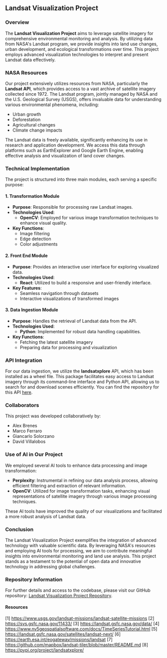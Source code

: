 ## Landsat Visualization Project

### Overview

The **Landsat Visualization Project** aims to leverage satellite imagery for comprehensive environmental monitoring and analysis. By utilizing data from NASA's Landsat program, we provide insights into land use changes, urban development, and ecological transformations over time. This project employs advanced visualization technologies to interpret and present Landsat data effectively.

### NASA Resources

Our project extensively utilizes resources from NASA, particularly the **Landsat API**, which provides access to a vast archive of satellite imagery collected since 1972. The Landsat program, jointly managed by NASA and the U.S. Geological Survey (USGS), offers invaluable data for understanding various environmental phenomena, including:

- Urban growth
- Deforestation
- Agricultural changes
- Climate change impacts

The Landsat data is freely available, significantly enhancing its use in research and application development. We access this data through platforms such as EarthExplorer and Google Earth Engine, enabling effective analysis and visualization of land cover changes.

### Technical Implementation

The project is structured into three main modules, each serving a specific purpose:

#### **1. Transformation Module**

- **Purpose**: Responsible for processing raw Landsat images.
- **Technologies Used**:
  - **OpenCV**: Employed for various image transformation techniques to enhance visual quality.
- **Key Functions**:
  - Image filtering
  - Edge detection
  - Color adjustments

#### **2. Front End Module**

- **Purpose**: Provides an interactive user interface for exploring visualized data.
- **Technologies Used**:
  - **React**: Utilized to build a responsive and user-friendly interface.
- **Key Features**:
  - Seamless navigation through datasets
  - Interactive visualizations of transformed images

#### **3. Data Ingestion Module**

- **Purpose**: Handles the retrieval of Landsat data from the API.
- **Technologies Used**:
  - **Python**: Implemented for robust data handling capabilities.
- **Key Functions**:
  - Fetching the latest satellite imagery
  - Preparing data for processing and visualization

### API Integration

For our data ingestion, we utilize the **landsatxplore** API, which has been installed as a wheel file. This package facilitates easy access to Landsat imagery through its command-line interface and Python API, allowing us to search for and download scenes efficiently. You can find the repository for this API [here](https://github.com/yannforget/landsatxplore).

### Collaborators

This project was developed collaboratively by:

- Alex Brenes
- Marco Ferraro
- Giancarlo Solorzano
- David Villalobos

### Use of AI in Our Project

We employed several AI tools to enhance data processing and image transformation:

- **Perplexity**: Instrumental in refining our data analysis process, allowing efficient filtering and extraction of relevant information.
- **OpenCV**: Utilized for image transformation tasks, enhancing visual representations of satellite imagery through various image processing techniques.

These AI tools have improved the quality of our visualizations and facilitated a more robust analysis of Landsat data.

### Conclusion

The Landsat Visualization Project exemplifies the integration of advanced technology with valuable scientific data. By leveraging NASA's resources and employing AI tools for processing, we aim to contribute meaningful insights into environmental monitoring and land use analysis. This project stands as a testament to the potential of open data and innovative technology in addressing global challenges.

### Repository Information

For further details and access to the codebase, please visit our GitHub repository: [Landsat Visualization Project Repository](https://github.com/Galac-Ticos/landsat-viz).

#### Resources

[1] <https://www.usgs.gov/landsat-missions/landsat-satellite-missions>
[2] <https://svs.gsfc.nasa.gov/11433/>
[3] <https://landsat.gsfc.nasa.gov/data/>
[4] <https://www.nv5geospatialsoftware.com/docs/TimeSeriesTutorial.html>
[5] <https://landsat.gsfc.nasa.gov/satellites/landsat-next/>
[6] <https://earth.esa.int/eogateway/missions/landsat>
[7] <https://github.com/mapbox/landsat-tiler/blob/master/README.md>
[8] <https://pypi.org/project/landsatxplore/>
